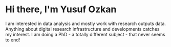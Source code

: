 # Hi there, I'm Yusuf Ozkan
I am interested in data analysis and mostly work with research outputs data. Anything about digital research infrastructure and developments catches my interest. 
I am doing a PhD - a totally different subject - that never seems to end!
